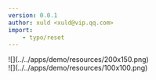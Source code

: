 ```yaml
---
version: 0.0.1
author: xuld <xuld@vip.qq.com>
import:
    - typo/reset
---
```

<article class="demo">

<aside class="demo">![](../../apps/demo/resources/200x150.png) <script>Dom.imageZoom(Dom.get('imageZoom1'));</script> </aside>

<aside class="demo">![](../../apps/demo/resources/100x100.png) <script>Dom.imageZoom(Dom.get('imageZoom2'), function(url){ return "../../apps/demo/resources/200x150.png"; });</script> </aside>

</article>
